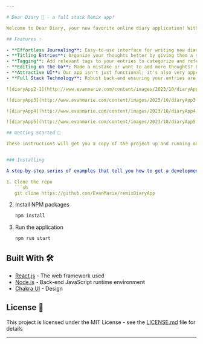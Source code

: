 ```yaml
---

# Dear Diary 📔 - a full stack Remix app!

Welcome to Dear Diary, your new favorite online diary application! With a focus on simplicity and beauty, this full-stack app provides an engaging platform for users to pen their thoughts, ideas, and memories. Tailored with a sleek UI, Diary Master isn't just another diary app; it's your daily companion that makes every journaling moment a delightful experience.

## Features ✨

- **Effortless Journaling**: Easy-to-use interface for writing new diary entries.
- **Titling Entries**: Organize your thoughts better by giving them a suitable title.
- **Tagging**: Add relevant tags to your entries to categorize and reference them with ease.
- **Editing on the Go**: Made a mistake or want to add more thoughts? Edit your entries anytime.
- **Attractive UI**: Our app isn't just functional; it's also very appealing to work with.
- **Full Stack Technology**: Robust back-end ensuring your entries are saved and retrieved swiftly.

![diaryApp2-1](http://www.evanmarie.com/content/images/2023/10/diaryApp2-1.png)

![diaryApp3](http://www.evanmarie.com/content/images/2023/10/diaryApp3.png)

![diaryApp4](http://www.evanmarie.com/content/images/2023/10/diaryApp4.png)

![diaryApp5](http://www.evanmarie.com/content/images/2023/10/diaryApp5.png)

## Getting Started 🚀

These instructions will get you a copy of the project up and running on your local machine for development and testing purposes.


### Installing

A step-by-step series of examples that tell you how to get a development environment running:

1. Clone the repo
   ```sh
   git clone https://github.com/EvanMarie/remixDiaryApp
   ```
2. Install NPM packages
   ```sh
   npm install
   ```
3. Run the application
   ```sh
   npm run start
   ```


## Built With 🛠️

* [React.js](https://reactjs.org/) - The web framework used
* [Node.js](https://nodejs.org/) - Back-end JavaScript runtime environment
* [Chakra UI](https://www.chakra-ui.com) - Design


## License 📄

This project is licensed under the MIT License - see the [LICENSE.md](LICENSE.md) file for details

---
```


